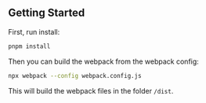 ## Getting Started

First, run install:

```bash
pnpm install
```

Then you can build the webpack from the webpack config:

```bash
npx webpack --config webpack.config.js
```

This will build the webpack files in the folder `/dist`.

